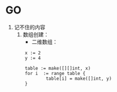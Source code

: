 # GO

1. 记不住的内容
    1. 数组创建：
        * 二维数组：
    ```
        x := 2
        y := 4
        
        table := make([][]int, x)
        for i  := range table {
                table[i] = make([]int, y)
        }
   
   
   ```